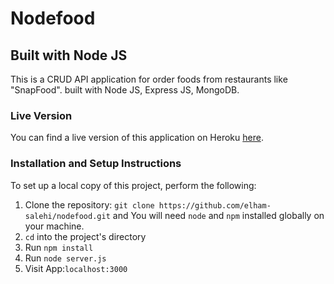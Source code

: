 # Nodefood
## Built with Node JS

This is a CRUD API application for order foods from restaurants like "SnapFood". built with Node JS, Express JS, MongoDB.

### Live Version

You can find a live version of this application on Heroku [here](https://nodefood.herokuapp.com).

### Installation and Setup Instructions

To set up a local copy of this project, perform the following:

1. Clone the repository: `git clone https://github.com/elham-salehi/nodefood.git` and You will need `node` and `npm` installed globally on your machine.
2. `cd` into the project's directory
3. Run `npm install`
4. Run `node server.js`
5. Visit App:`localhost:3000`  
